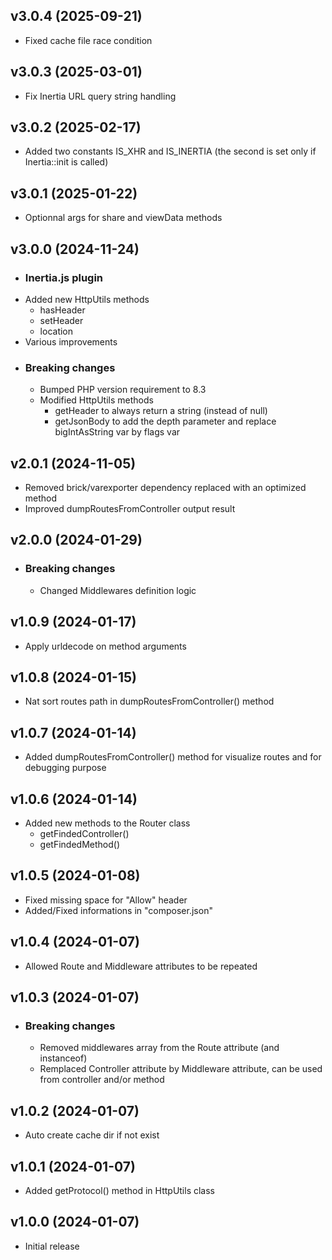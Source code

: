 v3.0.4 (2025-09-21)
----------------------------
* Fixed cache file race condition

v3.0.3 (2025-03-01)
----------------------------
* Fix Inertia URL query string handling

v3.0.2 (2025-02-17)
----------------------------
* Added two constants IS_XHR and IS_INERTIA (the second is set only if Inertia::init is called)

v3.0.1 (2025-01-22)
----------------------------
* Optionnal args for share and viewData methods

v3.0.0 (2024-11-24)
----------------------------
* ### Inertia.js plugin
* Added new HttpUtils methods
	* hasHeader
	* setHeader
	* location
* Various improvements
* ### Breaking changes
	* Bumped PHP version requirement to 8.3
	* Modified HttpUtils methods
		* getHeader to always return a string (instead of null)
		* getJsonBody to add the depth parameter and replace bigIntAsString var by flags var

v2.0.1 (2024-11-05)
----------------------------
* Removed brick/varexporter dependency replaced with an optimized method
* Improved dumpRoutesFromController output result

v2.0.0 (2024-01-29)
----------------------------
* ### Breaking changes
	* Changed Middlewares definition logic

v1.0.9 (2024-01-17)
----------------------------
* Apply urldecode on method arguments

v1.0.8 (2024-01-15)
----------------------------
* Nat sort routes path in dumpRoutesFromController() method

v1.0.7 (2024-01-14)
----------------------------
* Added dumpRoutesFromController() method for visualize routes and for debugging purpose

v1.0.6 (2024-01-14)
----------------------------
* Added new methods to the Router class
	* getFindedController()
	* getFindedMethod()

v1.0.5 (2024-01-08)
----------------------------
* Fixed missing space for "Allow" header
* Added/Fixed informations in "composer.json"

v1.0.4 (2024-01-07)
----------------------------
* Allowed Route and Middleware attributes to be repeated

v1.0.3 (2024-01-07)
----------------------------
* ### Breaking changes
	* Removed middlewares array from the Route attribute (and instanceof)
	* Remplaced Controller attribute by Middleware attribute, can be used from controller and/or method

v1.0.2 (2024-01-07)
----------------------------
* Auto create cache dir if not exist

v1.0.1 (2024-01-07)
----------------------------
* Added getProtocol() method in HttpUtils class

v1.0.0 (2024-01-07)
----------------------------
* Initial release
